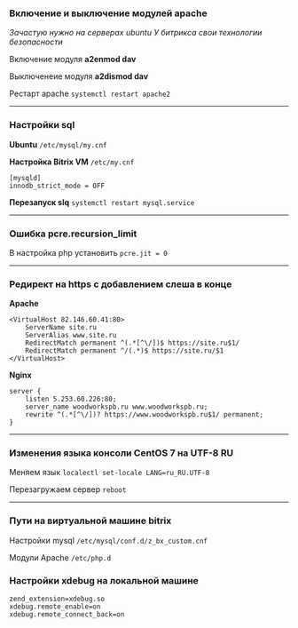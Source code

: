 ### Включение и выключение модулей apache
*Зачастую нужно на серверах ubuntu*
*У битрикса свои технологии безопасности*


Включение модуля
**a2enmod dav**

Выключенеие модуля
**a2dismod dav**

Рестарт apache
`systemctl restart apache2`

------------


### Настройки sql

**Ubuntu** `/etc/mysql/my.cnf`

**Настройка Bitrix VM** `/etc/my.cnf`

```
[mysqld]
innodb_strict_mode = OFF
```

**Перезапуск slq**
`systemctl restart mysql.service`

------------

### Ошибка pcre.recursion_limit
В настройка php установить
`pcre.jit = 0`

------------


### Редирект на https с добавлением слеша в конце

**Apache**
```
<VirtualHost 82.146.60.41:80>
	ServerName site.ru
	ServerAlias www.site.ru
	RedirectMatch permanent ^(.*[^\/])$ https://site.ru$1/
	RedirectMatch permanent ^/(.*)$ https://site.ru/$1
</VirtualHost>
```

**Nginx**
```
server {
	listen 5.253.60.226:80;
	server_name woodworkspb.ru www.woodworkspb.ru;
	rewrite ^(.*[^\/])? https://www.woodworkspb.ru$1/ permanent;
}
```

------------


### Изменения языка консоли CentOS 7 на UTF-8 RU

Меняем язык `localectl set-locale LANG=ru_RU.UTF-8` 

Перезагружаем сервер `reboot` 

------------


### Пути на виртуальной машине bitrix

Настройки mysql `/etc/mysql/conf.d/z_bx_custom.cnf` 

Модули Apache `/etc/php.d` 


### Настройки xdebug на локальной машине
```
zend_extension=xdebug.so
xdebug.remote_enable=on
xdebug.remote_connect_back=on
```
